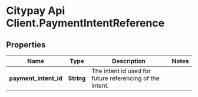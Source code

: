 # Citypay Api Client.PaymentIntentReference

## Properties

Name | Type | Description | Notes
------------ | ------------- | ------------- | -------------
**payment_intent_id** | **String** | The intent id used for future referencing of the intent. | 


